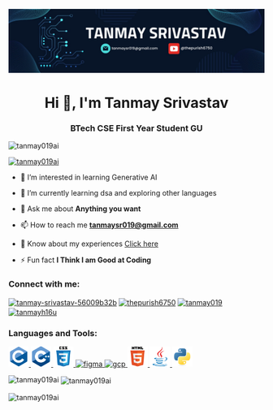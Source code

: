 ![logo](https://github.com/tanmay019ai/tanmay019ai/blob/main/banner.jpeg)
<h1 align="center">Hi 👋, I'm Tanmay Srivastav</h1>
<h3 align="center">BTech CSE First Year Student GU</h3>

<p align="left"> <img src="https://komarev.com/ghpvc/?username=tanmay019ai&label=Profile%20views&color=0e75b6&style=flat" alt="tanmay019ai" /> </p>

<p align="left"> <a href="https://github.com/ryo-ma/github-profile-trophy"><img src="https://github-profile-trophy.vercel.app/?username=tanmay019ai" alt="tanmay019ai" /></a> </p>

- 👀 I’m interested in learning Generative AI

- 🌱  I’m currently learning dsa and exploring other languages

- 💬 Ask me about **Anything you want**

- 📫 How to reach me **tanmaysr019@gmail.com**

- 📄 Know about my experiences <a href="https://drive.google.com/file/d/1csRBns2SRVv9P2NLGusRd-tzHnLWzh6y/view?usp=drive_link">Click here</a>

- ⚡ Fun fact **I Think I am Good at Coding**

<h3 align="left">Connect with me:</h3>
<p align="left">
<a href="https://linkedin.com/in/tanmay-srivastav-56009b32b" target="blank"><img align="center" src="https://raw.githubusercontent.com/rahuldkjain/github-profile-readme-generator/master/src/images/icons/Social/linked-in-alt.svg" alt="tanmay-srivastav-56009b32b" height="30" width="40" /></a>
<a href="https://www.youtube.com/c/@thepurish6750" target="blank"><img align="center" src="https://raw.githubusercontent.com/rahuldkjain/github-profile-readme-generator/master/src/images/icons/Social/youtube.svg" alt="thepurish6750" height="30" width="40" /></a>
<a href="https://www.leetcode.com/tanmay019" target="blank"><img align="center" src="https://raw.githubusercontent.com/rahuldkjain/github-profile-readme-generator/master/src/images/icons/Social/leet-code.svg" alt="tanmay019" height="30" width="40" /></a>
<a href="https://auth.geeksforgeeks.org/user/tanmayh16u" target="blank"><img align="center" src="https://raw.githubusercontent.com/rahuldkjain/github-profile-readme-generator/master/src/images/icons/Social/geeks-for-geeks.svg" alt="tanmayh16u" height="30" width="40" /></a>
</p>

<h3 align="left">Languages and Tools:</h3>
<p align="left"> <a href="https://www.cprogramming.com/" target="_blank" rel="noreferrer"> <img src="https://raw.githubusercontent.com/devicons/devicon/master/icons/c/c-original.svg" alt="c" width="40" height="40"/> </a> <a href="https://www.w3schools.com/cpp/" target="_blank" rel="noreferrer"> <img src="https://raw.githubusercontent.com/devicons/devicon/master/icons/cplusplus/cplusplus-original.svg" alt="cplusplus" width="40" height="40"/> </a> <a href="https://www.w3schools.com/css/" target="_blank" rel="noreferrer"> <img src="https://raw.githubusercontent.com/devicons/devicon/master/icons/css3/css3-original-wordmark.svg" alt="css3" width="40" height="40"/> </a> <a href="https://www.figma.com/" target="_blank" rel="noreferrer"> <img src="https://www.vectorlogo.zone/logos/figma/figma-icon.svg" alt="figma" width="40" height="40"/> </a> <a href="https://cloud.google.com" target="_blank" rel="noreferrer"> <img src="https://www.vectorlogo.zone/logos/google_cloud/google_cloud-icon.svg" alt="gcp" width="40" height="40"/> </a> <a href="https://www.w3.org/html/" target="_blank" rel="noreferrer"> <img src="https://raw.githubusercontent.com/devicons/devicon/master/icons/html5/html5-original-wordmark.svg" alt="html5" width="40" height="40"/> </a> <a href="https://www.java.com" target="_blank" rel="noreferrer"> <img src="https://raw.githubusercontent.com/devicons/devicon/master/icons/java/java-original.svg" alt="java" width="40" height="40"/> </a> <a href="https://www.python.org" target="_blank" rel="noreferrer"> <img src="https://raw.githubusercontent.com/devicons/devicon/master/icons/python/python-original.svg" alt="python" width="40" height="40"/> </a> </p>

<p><img align="left" src="https://github-readme-stats.vercel.app/api/top-langs?username=tanmay019ai&show_icons=true&locale=en&layout=compact" alt="tanmay019ai" /></p>

<p>&nbsp;<img align="center" src="https://github-readme-stats.vercel.app/api?username=tanmay019ai&show_icons=true&locale=en" alt="tanmay019ai" /></p>

<p><img align="center" src="https://github-readme-streak-stats.herokuapp.com/?user=tanmay019ai&" alt="tanmay019ai" /></p>
